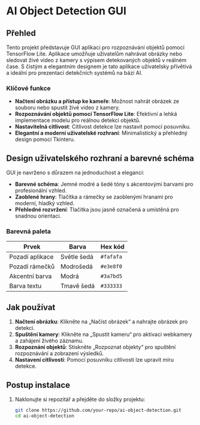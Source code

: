 # AI Object Detection GUI

## Přehled
Tento projekt představuje GUI aplikaci pro rozpoznávání objektů pomocí TensorFlow Lite. Aplikace umožňuje uživatelům nahrávat obrázky nebo sledovat živé video z kamery s výpisem detekovaných objektů v reálném čase. S čistým a elegantním designem je tato aplikace uživatelsky přívětivá a ideální pro prezentaci detekčních systémů na bázi AI.

### Klíčové funkce
- **Načtení obrázku a přístup ke kameře**: Možnost nahrát obrázek ze souboru nebo spustit živé video z kamery.
- **Rozpoznávání objektů pomocí TensorFlow Lite**: Efektivní a lehká implementace modelu pro reálnou detekci objektů.
- **Nastavitelná citlivost**: Citlivost detekce lze nastavit pomocí posuvníku.
- **Elegantní a moderní uživatelské rozhraní**: Minimalistický a přehledný design pomocí Tkinteru.

## Design uživatelského rozhraní a barevné schéma
GUI je navrženo s důrazem na jednoduchost a eleganci:
- **Barevné schéma**: Jemné modré a šedé tóny s akcentovými barvami pro profesionální vzhled.
- **Zaoblené hrany**: Tlačítka a rámečky se zaoblenými hranami pro moderní, hladký vzhled.
- **Přehledné rozvržení**: Tlačítka jsou jasně označená a umístěná pro snadnou orientaci.

### Barevná paleta
| Prvek               | Barva         | Hex kód    |
|---------------------|---------------|------------|
| Pozadí aplikace     | Světle šedá   | `#fafafa`  |
| Pozadí rámečků      | Modrošedá     | `#e3e8f0`  |
| Akcentní barva      | Modrá         | `#3a7bd5`  |
| Barva textu         | Tmavě šedá    | `#333333`  |

## Jak používat
1. **Načtení obrázku**: Klikněte na „Načíst obrázek“ a nahrajte obrázek pro detekci.
2. **Spuštění kamery**: Klikněte na „Spustit kameru“ pro aktivaci webkamery a zahájení živého záznamu.
3. **Rozpoznání objektů**: Stiskněte „Rozpoznat objekty“ pro spuštění rozpoznávání a zobrazení výsledků.
4. **Nastavení citlivosti**: Pomocí posuvníku citlivosti lze upravit míru detekce.

## Postup instalace
1. Naklonujte si repozitář a přejděte do složky projektu:
   ```bash
   git clone https://github.com/your-repo/ai-object-detection.git
   cd ai-object-detection

